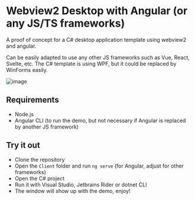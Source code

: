 # Webview2 Desktop with Angular (or any JS/TS frameworks)
A proof of concept for a C# desktop application template using webview2 and angular.

Can be easily adapted to use any other JS frameworks such as Vue, React, Svelte, etc. The C# template is using WPF, but it could be replaced by WinForms easily.

![image](https://user-images.githubusercontent.com/25111613/188023537-92a8f833-e9fc-47d9-bde2-6ee6b77e4d36.png)

## Requirements
- Node.js
- Angular CLI (to run the demo, but not necessary if Angular is replaced by another JS framework)

## Try it out
- Clone the repository
- Open the `Client` folder and run `ng serve` (for Angular, adjust for other frameworks)
- Open the C# project
- Run it with Visual Studio, Jetbrains Rider or dotnet CLI
- The window will show up with the demo, enjoy!
